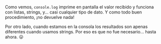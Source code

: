 Como vemos, `console.log` imprime en pantalla el valor recibido y funciona con listas, strings, y... casi cualquier tipo de dato. Y como todo buen procedimiento, ¡no devuelve nada!

Por otro lado, cuando estamos en la consola los resultados son apenas diferentes cuando usamos strings. Por eso es que no fue necesario... hasta ahora.  :stuck_out_tongue: